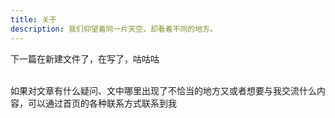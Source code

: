 ```yaml
---
title: 关于
description: 我们仰望着同一片天空，却看着不同的地方。
---
```


下一篇在新建文件了，在写了，咕咕咕

\
如果对文章有什么疑问、文中哪里出现了不恰当的地方又或者想要与我交流什么内容，可以通过首页的各种联系方式联系到我
